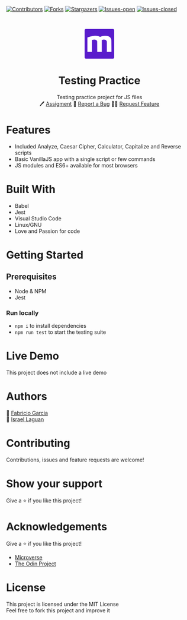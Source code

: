 <!-- PROJECT SHIELDS -->
<!--
*** "reference style" links are used for readability.
*** Reference links are enclosed in brackets [ ] instead of parentheses ( ).
*** See the bottom of this document for the declaration of the reference variables
*** for contributors-url, forks-url, etc. This is an optional, concise syntax you may use.
*** https://www.markdownguide.org/basic-syntax/#reference-style-links
-->

[![Contributors][contributors-shield]][contributors-url]
[![Forks][forks-shield]][forks-url]
[![Stargazers][stars-shield]][stars-url]
[![Issues-open][issues-open-shield]][issues-open-url]
[![Issues-closed][issues-closed-shield]][issues-closed-url]

<!-- PROJECT LOGO -->
<br />
<p align="center">
  <a href="https://www.microverse.org/">
    <img alt="Logo" height="80" src="./img/microverse.png" width="80">
  </a>
  <h1 align="center">
	Testing Practice
  </h1>

  <p align="center">
    Testing practice project for JS files
    <br />
	  🖊️
    <a href="https://www.theodinproject.com/courses/javascript/lessons/testing-practice">Assigment</a>
    🐞
    <a href="https://github.com/fabricio-garcia/testing-practice/issues">Report a Bug</a>
    🙋‍♂️
    <a href="https://github.com/fabricio-garcia/testing-practice/issues">Request Feature</a>
  </p>

# Features

- Included Analyze, Caesar Cipher, Calculator, Capitalize and Reverse scripts
- Basic VanillaJS app with a single script or few commands
- JS modules and ES6+ available for most browsers

# Built With

- Babel
- Jest
- Visual Studio Code
- Linux/GNU
- Love and Passion for code

# Getting Started

## Prerequisites

- Node & NPM
- Jest

### Run locally

- `npm i`  to install dependencies
- `npm run test` to start the testing suite

# Live Demo

This project does not include a live demo

# Authors

👨 [Fabricio Garcia](https://github.com/fabricio-garcia)\
👨 [Israel Laguan](https://github.com/Israel-Laguan)

# Contributing

Contributions, issues and feature requests are welcome!

# Show your support

Give a ⭐️ if you like this project!

# Acknowledgements

Give a ⭐️ if you like this project!

- [Microverse](https://www.microverse.org/)
- [The Odin Project](https://www.theodinproject.com/)

# License

This project is licensed under the MIT License \
Feel free to fork this project and improve it

<!-- MARKDOWN LINKS & IMAGES -->
<!-- https://www.markdownguide.org/basic-syntax/#reference-style-links -->

[contributors-shield]: https://img.shields.io/github/contributors/fabricio-garcia/testing-practice?style=plastic
[contributors-url]: https://github.com/fabricio-garcia/testing-practice/graphs/contributors
[forks-shield]: https://img.shields.io/github/forks/fabricio-garcia/testing-practice?style=plastic
[forks-url]: https://github.com/fabricio-garcia/testing-practice/network/members
[stars-shield]: https://img.shields.io/github/stars/fabricio-garcia/testing-practice?style=plastic
[stars-url]: https://github.com/fabricio-garcia/testing-practice/stargazers
[issues-open-shield]: https://img.shields.io/github/issues/fabricio-garcia/testing-practice?style=plastic
[issues-closed-url]: https://github.com/fabricio-garcia/testing-practice/issues
[issues-closed-shield]: https://img.shields.io/github/issues-closed/fabricio-garcia/testing-practice?style=plastic
[issues-open-url]: https://github.com/fabricio-garcia/testing-practice/issues
